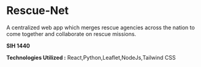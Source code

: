 # Rescue-Net
A centralized web app which merges rescue agencies across the nation to come together and collaborate on rescue missions.

**SIH 1440**


**Technologies Utilized :** React,Python,Leaflet,NodeJs,Tailwind CSS


